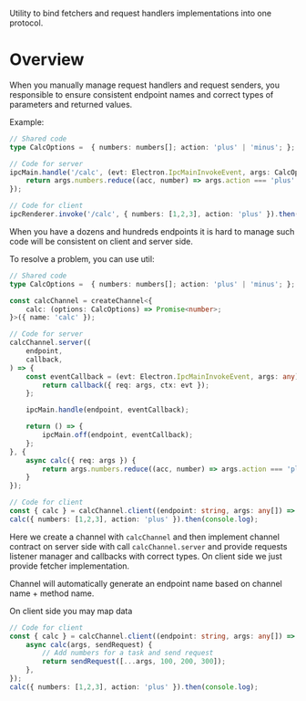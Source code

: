 Utility to bind fetchers and request handlers implementations into one protocol.

# Overview

When you manually manage request handlers and request senders, you responsible to ensure consistent endpoint names and correct types of parameters and returned values.

Example:

```ts
// Shared code
type CalcOptions =  { numbers: numbers[]; action: 'plus' | 'minus'; };

// Code for server
ipcMain.handle('/calc', (evt: Electron.IpcMainInvokeEvent, args: CalcOptions) => {
	return args.numbers.reduce((acc, number) => args.action === 'plus' ? acc + number : acc - number);
});

// Code for client
ipcRenderer.invoke('/calc', { numbers: [1,2,3], action: 'plus' }).then(console.log);
```

When you have a dozens and hundreds endpoints it is hard to manage such code will be consistent on client and server side.

To resolve a problem, you can use util:

```ts
// Shared code
type CalcOptions =  { numbers: numbers[]; action: 'plus' | 'minus'; };

const calcChannel = createChannel<{
	calc: (options: CalcOptions) => Promise<number>;
}>({ name: 'calc' });

// Code for server
calcChannel.server((
	endpoint,
	callback,
) => {
	const eventCallback = (evt: Electron.IpcMainInvokeEvent, args: any) => {
		return callback({ req: args, ctx: evt });
	};

	ipcMain.handle(endpoint, eventCallback);

	return () => {
		ipcMain.off(endpoint, eventCallback);
	};
}, {
	async calc({ req: args }) {
		return args.numbers.reduce((acc, number) => args.action === 'plus' ? acc + number : acc - number);
	}
});

// Code for client
const { calc } = calcChannel.client((endpoint: string, args: any[]) => ipcRenderer.invoke(endpoint, args));
calc({ numbers: [1,2,3], action: 'plus' }).then(console.log);
```

Here we create a channel with `calcChannel` and then implement channel contract on server side with call `calcChannel.server` and provide requests listener manager and callbacks with correct types. On client side we just provide fetcher implementation.

Channel will automatically generate an endpoint name based on channel name + method name.

On client side you may map data
```ts
// Code for client
const { calc } = calcChannel.client((endpoint: string, args: any[]) => ipcRenderer.invoke(endpoint, args), {
	async calc(args, sendRequest) {
		// Add numbers for a task and send request
		return sendRequest([...args, 100, 200, 300]);
	},
});
calc({ numbers: [1,2,3], action: 'plus' }).then(console.log);
```